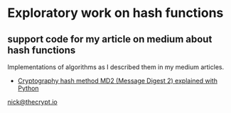 # Exploratory work on hash functions
## support code for my article on medium about hash functions
Implementations of algorithms as I described them in my medium articles.

- [Cryptography hash method MD2 (Message Digest 2) explained with Python](https://nickthecrypt.medium.com/cryptography-hash-method-md2-message-digest-2-step-by-step-explanation-made-easy-with-python-10faa2e35e85)

[nick@thecrypt.io](nick@thecrypt.io)
